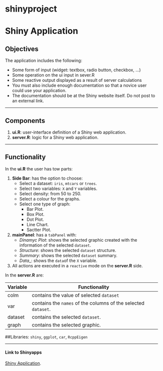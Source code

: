 # shinyproject



# Shiny Application

## Objectives 
The application includes the following:

- Some form of input (widget: textbox, radio button, checkbox, ...)
- Some operation on the ui input in sever.R
- Some reactive output displayed as a result of server calculations
- You must also include enough documentation so that a novice user could use your application.
- The documentation should be at the Shiny website itself. Do not post to an external link.
*****

## Components
1. **ui.R**: user-interface definition of a Shiny web application.
2. **server.R**: logic for a Shiny web application.
*****

## Functionality
In the **ui.R** the user has tow parts:

1. **Side Bar**: has the option to choose:
    - Select a dataset: `iris`, `mtcars` or `trees`.
    - Select two variables: `X` and `Y` variables.
    - Select density:  from 50 to 250.
    - Select a colour for the graphs.
    - Select one type of graph:
      * Bar Plot.
      * Box Plot.
      * Dot Plot.
      * Line Chart.
      * Sactter Plot.
2. **mainPanel**: has a `tabPanel` with:
   - _Dinamyc Plot_: shows the selected graphic created with the information of the selected `dataset`.
   - _Structure_: shows the selected `dataset` structure.
   - _Summary_: shows the selected `dataset` summary.
   - _Data__: shows the `data`of the `X` variable.
3. All actions are executed in a `reactive` mode on the **server.R** side.

In the **server.R** are:

|   Variable   | Functionality | 
| ------------ | ------------- | 
| colm         | contains the value of selected `dataset`  
| var          | contains the `names` of the columns of the selected `dataset`.  | 
| dataset      | contains the selected `dataset`.|
| graph        | contains the selected graphic.|

##Libraries:
`shiny`, `ggplot`, `car`, `RcppEigen`
*******

#### Link to Shinyapps

[Shiny Application](https://sigma360.shinyapps.io/shinyproject_coursera/).
